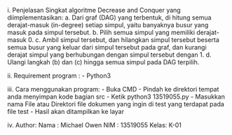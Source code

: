 i. Penjelasan Singkat algoritme Decrease and Conquer yang diimplementasikan:
   a. Dari graf (DAG) yang terbentuk, di hitung semua derajat-masuk (in-degree) setiap simpul, yaitu banyaknya busur yang masuk pada simpul tersebut.
   b. Pilih semua simpul yang memiliki derajat-masuk 0. 
   c. Ambil simpul tersebut, dan hilangkan simpul tersebut beserta semua busur yang keluar dari simpul tersebut pada graf, dan kurangi derajat simpul yang berhubungan dengan simpul tersebut dengan 1.
   d. Ulangi langkah (b) dan (c) hingga semua simpul pada DAG terpilih. 

ii. Requirement program :
	- Python3

iii. Cara menggunakan program:
	 - Buka CMD
	 - Pindah ke direktori tempat anda menyimpan kode bagian src
	 - Ketik python3 13519055.py
	 - Masukkan nama File atau Direktori file dokumen yang ingin di test yang terdapat pada file test
	 - Hasil akan ditampilkan ke layar
	 
iv. Author:
    Nama : Michael Owen
    NIM  : 13519055
    Kelas: K-01
